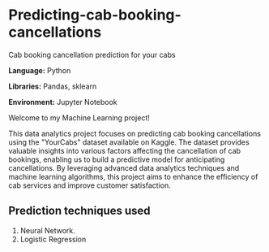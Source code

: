 # Predicting-cab-booking-cancellations
Cab booking cancellation prediction for your cabs

**Language:** Python

**Libraries:** Pandas, sklearn

**Environment:** Jupyter Notebook 

Welcome to my Machine Learning project!

This data analytics project focuses on predicting cab booking cancellations using the "YourCabs" dataset available on Kaggle. The dataset provides valuable insights into various factors affecting the cancellation of cab bookings, enabling us to build a predictive model for anticipating cancellations. By leveraging advanced data analytics techniques and machine learning algorithms, this project aims to enhance the efficiency of cab services and improve customer satisfaction.

## Prediction techniques used

1. Neural Network.
2. Logistic Regression


```
